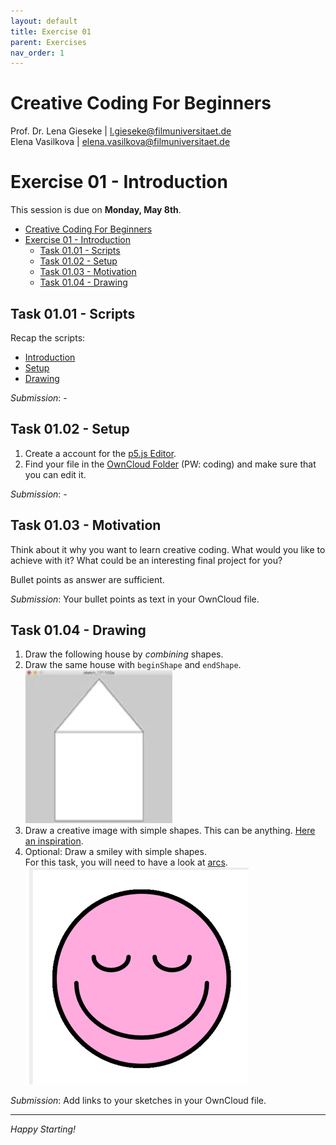 ```yaml
---
layout: default
title: Exercise 01
parent: Exercises
nav_order: 1
---
```


# Creative Coding For Beginners
  
Prof. Dr. Lena Gieseke \| l.gieseke@filmuniversitaet.de  
Elena Vasilkova \| elena.vasilkova@filmuniversitaet.de
  
  
# Exercise 01 - Introduction

This session is due on **Monday, May 8th**.  

* [Creative Coding For Beginners](#creative-coding-for-beginners)
* [Exercise 01 - Introduction](#exercise-01---introduction)
    * [Task 01.01 - Scripts](#task-0101---scripts)
    * [Task 01.02 - Setup](#task-0102---setup)
    * [Task 01.03 - Motivation](#task-0103---motivation)
    * [Task 01.04 - Drawing](#task-0104---drawing)


## Task 01.01 - Scripts

Recap the scripts:

* [Introduction](../../02_scripts/ccfb_ss25_01_intro_script.md)
* [Setup](../../02_scripts/ccfb_ss25_02_setup_script.md)
* [Drawing](../../02_scripts/ccfb_ss25_03_drawing_script.md)

*Submission*: -

## Task 01.02 - Setup

1. Create a account for the [p5.js Editor](https://editor.p5js.org/).
2. Find your file in the [OwnCloud Folder](https://owncloud.gwdg.de/index.php/s/Vj3IQ39a5f4llPD) (PW: coding) and make sure that you can edit it.

*Submission*: -

## Task 01.03 - Motivation

Think about it why you want to learn creative coding. What would you like to achieve with it? What could be an interesting final project for you? 

Bullet points as answer are sufficient. 

*Submission*: Your bullet points as text in your OwnCloud file.


## Task 01.04 - Drawing

1. Draw the following house by *combining* shapes. 
2. Draw the same house with `beginShape` and `endShape`.  
![house](img/house.png)  
3. Draw a creative image with simple shapes. This can be anything. [Here an inspiration](https://editor.p5js.org/legie/sketches/ZGkf_1vzt).
4. Optional: Draw a smiley with simple shapes.   
For this task, you will need to have a look at [arcs](../../02_scripts/ccfb_ss25_03_drawing_script.md#arc).  
![face](img/face.png)


*Submission*: Add links to your sketches in your OwnCloud file.

---

*Happy Starting!*
